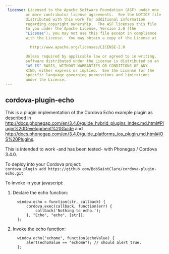 ```yaml
---
 license: Licensed to the Apache Software Foundation (ASF) under one
         or more contributor license agreements.  See the NOTICE file
         distributed with this work for additional information
         regarding copyright ownership.  The ASF licenses this file
         to you under the Apache License, Version 2.0 (the
         "License"); you may not use this file except in compliance
         with the License.  You may obtain a copy of the License at

           http://www.apache.org/licenses/LICENSE-2.0

         Unless required by applicable law or agreed to in writing,
         software distributed under the License is distributed on an
         "AS IS" BASIS, WITHOUT WARRANTIES OR CONDITIONS OF ANY
         KIND, either express or implied.  See the License for the
         specific language governing permissions and limitations
         under the License.
---
```



cordova-plugin-echo
-------------------

This is a plugin implementation of the Cordova Echo example plugin as described in http://docs.phonegap.com/en/3.4.0/guide_hybrid_plugins_index.md.html#Plugin%20Development%20Guide and http://docs.phonegap.com/en/3.4.0/guide_platforms_ios_plugin.md.html#iOS%20Plugins.

This is intended to work -and has been tested- with Phonegap / Cordova 3.4.0.

To deploy into your Cordova project: <br>
`cordova plugin add https://github.com/BobSaintClare/cordova-plugin-echo.git`

To invoke in your javascript: <br>
1) Declare the echo function:

         window.echo = function(str, callback) {
             cordova.exec(callback, function(err) {
                 callback('Nothing to echo.');
             }, "Echo", "echo", [str]);
         };

2) Invoke the echo function:

         window.echo("echome", function(echoValue) {
             alert(echoValue == "echome"); // should alert true.
         };



